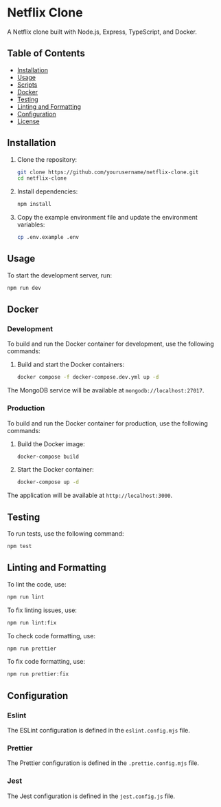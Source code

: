 # Netflix Clone

A Netflix clone built with Node.js, Express, TypeScript, and Docker.

## Table of Contents

- [Installation](#installation)
- [Usage](#usage)
- [Scripts](#scripts)
- [Docker](#docker)
- [Testing](#testing)
- [Linting and Formatting](#linting-and-formatting)
- [Configuration](#configuration)
- [License](#license)

## Installation

1. Clone the repository:

   ```sh
   git clone https://github.com/yourusername/netflix-clone.git
   cd netflix-clone
   ```

2. Install dependencies:

   ```sh
   npm install
   ```

3. Copy the example environment file and update the environment variables:
   ```sh
   cp .env.example .env
   ```

## Usage

To start the development server, run:

```sh
npm run dev
```

## Docker

### Development

To build and run the Docker container for development, use the following commands:

1. Build and start the Docker containers:
   ```sh
   docker compose -f docker-compose.dev.yml up -d
   ```

The MongoDB service will be available at `mongodb://localhost:27017`.

### Production

To build and run the Docker container for production, use the following commands:

1. Build the Docker image:

   ```sh
   docker-compose build
   ```

2. Start the Docker container:
   ```sh
   docker-compose up -d
   ```

The application will be available at `http://localhost:3000`.

## Testing

To run tests, use the following command:

```sh
npm test
```

## Linting and Formatting

To lint the code, use:

```sh
npm run lint
```

To fix linting issues, use:

```sh
npm run lint:fix
```

To check code formatting, use:

```sh
npm run prettier
```

To fix code formatting, use:

```sh
npm run prettier:fix
```

## Configuration

### Eslint

The ESLint configuration is defined in the `eslint.config.mjs` file.

### Prettier

The Prettier configuration is defined in the `.prettie.config.mjs` file.

### Jest

The Jest configuration is defined in the `jest.config.js` file.

